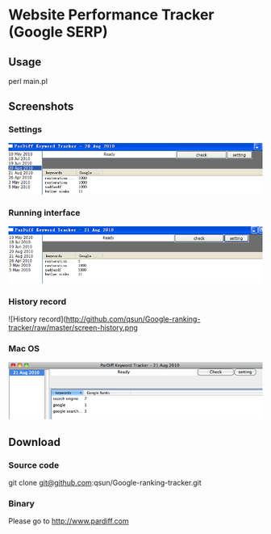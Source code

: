 Website Performance Tracker (Google SERP)
=========================================

Usage
-----

perl main.pl

Screenshots
-----------

### Settings
![Settings Screenshot](http://github.com/qsun/Google-ranking-tracker/raw/master/screen-history.png)

### Running interface
![Running Screenshot](http://github.com/qsun/Google-ranking-tracker/raw/master/screen-interface.png)

### History record
![History record](http://github.com/qsun/Google-ranking-tracker/raw/master/screen-history.png

### Mac OS 
![Mac OS](http://github.com/qsun/Google-ranking-tracker/raw/master/screen-mac-os.png)

Download
--------

### Source code
git clone git@github.com:qsun/Google-ranking-tracker.git

### Binary
Please go to http://www.pardiff.com

